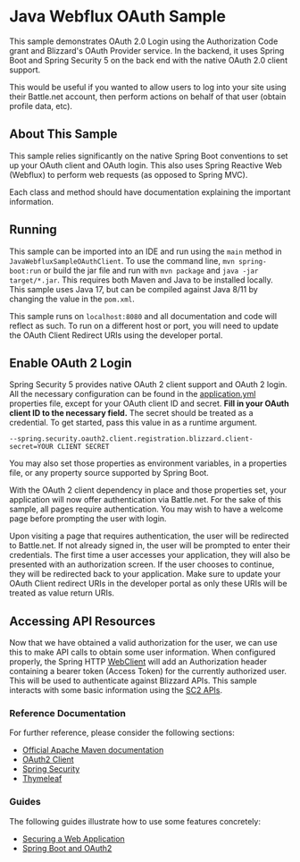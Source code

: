 # Java Webflux OAuth Sample

This sample demonstrates OAuth 2.0 Login using the Authorization Code grant
and Blizzard's OAuth Provider service. In the backend, it uses Spring Boot and Spring Security 5 on the back end with the
native OAuth 2.0 client support.

This would be useful if you wanted to allow users to log into your site using
their Battle.net account, then perform actions on behalf of that user (obtain profile data, etc).

## About This Sample
This sample relies significantly on the native Spring Boot conventions to set up your OAuth client
and OAuth login. This also uses Spring Reactive Web (Webflux) to perform web requests (as opposed to Spring MVC).

Each class and method should have documentation explaining the important information.

## Running
This sample can be imported into an IDE and run using the `main` method in `JavaWebfluxSampleOAuthClient`.
To use the command line, `mvn spring-boot:run` or build the jar file and run with `mvn package` and
`java -jar target/*.jar`. This requires both Maven and Java to be installed locally. This sample
uses Java 17, but can be compiled against Java 8/11 by changing the value in the `pom.xml`.

This sample runs on `localhost:8080` and all documentation and code will reflect as such. To run
on a different host or port, you will need to update the OAuth Client Redirect URIs using the
developer portal.

## Enable OAuth 2 Login
Spring Security 5 provides native OAuth 2 client support and OAuth 2 login. All the necessary
configuration can be found in the [application.yml] properties file, except for your OAuth client
ID and secret. **Fill in your OAuth client ID to the necessary field.** The secret should be treated
as a credential. To get started, pass this value in as a runtime argument.

`--spring.security.oauth2.client.registration.blizzard.client-secret=YOUR CLIENT SECRET`

You may also set those properties as environment variables, in a properties file, or any property
source supported by Spring Boot.

With the OAuth 2 client dependency in place and those properties set, your application will
now offer authentication via Battle.net. For the sake of this sample, all pages require authentication.
You may wish to have a welcome page before prompting the user with login.

Upon visiting a page that requires authentication, the user will be redirected to Battle.net. If
not already signed in, the user will be prompted to enter their credentials. The first time a user accesses
your application, they will also be presented with an authorization screen. If the user chooses to
continue, they will be redirected back to your application. Make sure to update your OAuth Client redirect URIs
in the developer portal as only these URIs will be treated as value return URIs.

## Accessing API Resources

Now that we have obtained a valid authorization for the user, we can use this to make API calls to obtain some user information.
When configured properly, the Spring HTTP [WebClient] will add an Authorization header containing a bearer token (Access
Token) for the currently authorized user. This will be used to authenticate against Blizzard APIs. This sample
interacts with some basic information using the [SC2 APIs].

### Reference Documentation

For further reference, please consider the following sections:

* [Official Apache Maven documentation](https://maven.apache.org/guides/index.html)
* [OAuth2 Client](https://docs.spring.io/spring-boot/docs/2.5.1/reference/htmlsingle/#boot-features-security-oauth2-client)
* [Spring Security](https://docs.spring.io/spring-boot/docs/2.5.1/reference/htmlsingle/#boot-features-security)
* [Thymeleaf](https://docs.spring.io/spring-boot/docs/2.5.1/reference/htmlsingle/#boot-features-spring-mvc-template-engines)

### Guides

The following guides illustrate how to use some features concretely:

* [Securing a Web Application](https://spring.io/guides/gs/securing-web/)
* [Spring Boot and OAuth2](https://spring.io/guides/tutorials/spring-boot-oauth2/)

[application.yml]: src/main/resources/application.yml
[SC2 APIs]: https://develop.battle.net/documentation/starcraft-2/community-apis
[WebClient]: src/main/java/com/blizzard/javawebfluxoauthsample/WebClientConfig.java